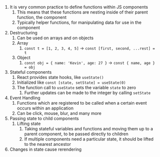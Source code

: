 1. It is very common practice to define functions within JS components
	1. This means that these functions are nesting inside of their parent function, the component 
	2. Typically helper functions, for manipulating data for use in the component 
2. Destructuring 
	1. Can be used on arrays and on objects
	2. Array
		1. `const t = [1, 2, 3, 4, 5]` -> `const [first, second, ...rest] = t`
	3. Object
		1. `const obj = { name: 'Kevin', age: 27 }` -> `const { name, age } = obj`
3. Stateful components
	1. React provides state hooks, like `useState()`
	2. Initialized like `const [state, setState] = useState(0)`
	3. The function call to `useState` sets the variable `state` to zero
		1. Further updates can be made to the integer by calling `setState`
4. Event Handling
	1. Functions which are registered to be called when a certain event occurs within an application
	2. Can be click, mouse, blur, and many more
5. Passing state to child components
	1. Lifting state
		1. Taking stateful variables and functions and moving them up to a parent component, to be passed directly to children 
		2. If multiple components need a particular state, it should be lifted to the nearest ancestor
6. Changes in state cause rerendering

